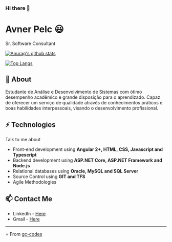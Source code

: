 ### Hi there 👋
# Avner Pelc 😃
Sr. Software Consultant

[![Anurag's github stats](https://github-readme-stats.vercel.app/api?username=avnerpelc&count_private=true)](https://github.com/anuraghazra/github-readme-stats)

[![Top Langs](https://github-readme-stats.vercel.app/api/top-langs/?username=avnerpelc)](https://github.com/anuraghazra/github-readme-stats)

## 🧐 About
 Estudante de Análise e Desenvolvimento de Sistemas com ótimo
desempenho acadêmico e grande disposição para o aprendizado. Capaz de
oferecer um serviço de qualidade através de conhecimentos práticos e boas
habilidades interpessoais, visando o desenvolvimento profissional.


## ⚡ Technologies
Talk to me about
- Front-end development using **Angular 2+, HTML, CSS, Javascript and Typescript**
- Backend development using **ASP.NET Core, ASP.NET Framework and Node.js**
- Relational databases using **Oracle, MySQL and SQL Server**
- Source Control using **GIT and TFS**
- Agile Methodologies

## 📫 Contact Me
- LinkedIn - [Here](https://www.linkedin.com/in/avner-pelc-27441b253/)
- Gmail - [Here](mailto:avnerpelc00@gmail.com)

---
⭐️ From [gc-codes](https://github.com/gc-codes)
